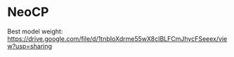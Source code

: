 # NeoCP

Best model weight: https://drive.google.com/file/d/1tnbIoXdrme55wX8cIBLFCmJhycFSeeex/view?usp=sharing
